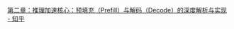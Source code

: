 [第二章：推理加速核心：预填充（Prefill）与解码（Decode）的深度解析与实现 - 知乎](https://zhuanlan.zhihu.com/p/1900479313331073118)

